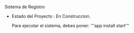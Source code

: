 <h1></h1> Sistema de Registro </h1>

- Estado del Proyecto : En Construccion.

  Para ejecutar el sistema, debes poner:
  '''app install start''' 
